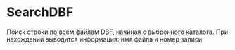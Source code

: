 # SearchDBF
Поиск строки по всем файлам DBF, начиная с выбронного каталога.
При нахождении выводится информация: имя файла и номер записи 

